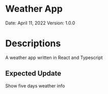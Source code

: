 # Weather App

Date: April 11, 2022
Version: 1.0.0

# Descriptions

A weather app written in React and Typescript

## Expected Update

Show five days weather info
